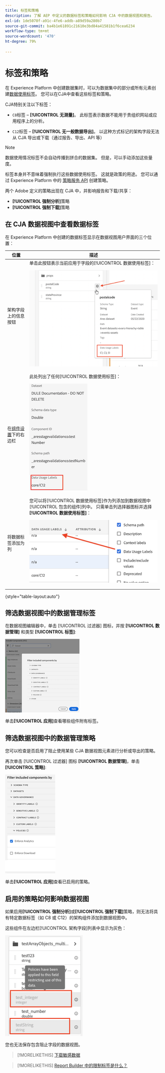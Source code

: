 ```yaml
---
title: 标签和策略
description: 了解 AEP 中定义的数据标签和策略如何影响 CJA 中的数据视图和报告。
exl-id: 1de5070f-a91c-4fe6-addb-a89d59a280b7
source-git-commit: ba4b1e61891c21610e3bd84a41581b1f6cea6234
workflow-type: tm+mt
source-wordcount: '470'
ht-degree: 79%

---
```


# 标签和策略

在 Experience Platform 中创建数据集时，可以为数据集中的部分或所有元素创建[数据使用标签](https://experienceleague.adobe.com/docs/experience-platform/data-governance/labels/reference.html?lang=zh-Hans)。 您可以在CJA中查看这些标签和策略。

CJA特别关注以下标签：

* `C8`标签 – **[!UICONTROL 无测量]**。 此标签表示数据不能用于贵组织网站或应用程序上的分析。

* `C12`标签 – **[!UICONTROL 无一般数据导出]**。 以这种方式标记的架构字段无法从 CJA 导出或下载（通过报告、导出、API 等）

>[!NOTE]
>
>数据使用情况标签不会自动传播到拼合的数据集。 但是，可以手动添加这些量度。

标签本身并不意味着强制执行这些数据使用标签。 这就是政策的用途。 您可以通过 Experience Platform 中的 [策略服务 API](https://experienceleague.adobe.com/docs/experience-platform/data-governance/api/overview.html?lang=zh-Hans) 创建策略。

两个 Adobe 定义的策略出现在 CJA 中，并影响报告和下载/共享：

* **[!UICONTROL 强制分析]**&#x200B;策略
* **[!UICONTROL 强制下载]**&#x200B;策略

## 在 CJA 数据视图中查看数据标签

在 Experience Platform 中创建的数据标签显示在数据视图用户界面的三个位置：

| 位置 | 描述 |
| --- | --- |
| 架构字段上的信息按钮 | 单击此按钮表示当前应用于字段的[!UICONTROL 数据使用标签]：<p>![](assets/data-label-left.png) |
| 在[组件设置](/help/data-views/component-settings/overview.md)下的右边栏 | 此处列出了任何[!UICONTROL 数据使用标签]：<p>![](assets/data-label-right.png) |
| 将数据标签添加为列 | 您可以将[!UICONTROL 数据使用标签]作为列添加到数据视图中[!UICONTROL 包含的组件]列中。 只需单击列选择器图标并选择&#x200B;**[!UICONTROL 数据使用标签]**：<p>![](assets/data-label-column.png) |

{style="table-layout:auto"}

## 筛选数据视图中的数据管理标签

在数据视图编辑器中，单击 [!UICONTROL 过滤器] 图标，并按 **[!UICONTROL 数据管理]** 和类型 **[!UICONTROL 标签]**:

![](assets/filter-labels.png)

单击&#x200B;**[!UICONTROL 应用]**&#x200B;查看哪些组件附有标签。

## 筛选数据视图中的数据管理策略

您可以检查是否启用了阻止使用某些 CJA 数据视图元素进行分析或导出的策略。

再次单击 [!UICONTROL 过滤器] 图标 **[!UICONTROL 数据管理]**，单击 **[!UICONTROL 策略]**:

![](assets/filter-policies.png)

单击&#x200B;**[!UICONTROL 应用]**&#x200B;查看已启用的策略。

## 启用的策略如何影响数据视图

如果启用&#x200B;**[!UICONTROL 强制分析]**&#x200B;或&#x200B;**[!UICONTROL 强制下载]**&#x200B;策略，则无法将具有特定数据标签（如 C8 或 C12）的架构组件添加到数据视图中。

这些组件在左边栏[!UICONTROL 架构字段]列表中显示为灰色：

![](assets/component-greyed.png)

您也无法保存包含阻止字段的数据视图。

>[!MORELIKETHIS]
>[下载敏感数据](/help/analysis-workspace/curate-share/download-send.md)

>[!MORELIKETHIS]
>[Report Builder 中的限制标签是什么？](https://experienceleague.adobe.com/docs/analytics-platform/using/cja-reportbuilder/restricted-labels.html?lang=zh-Hans)


